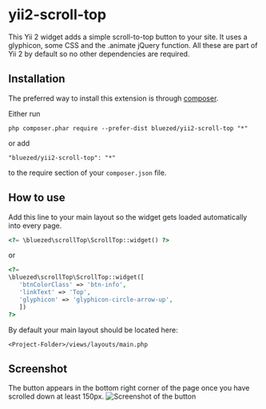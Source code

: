 yii2-scroll-top
=====================
This Yii 2 widget adds a simple scroll-to-top button to your site.
It uses a glyphicon, some CSS and the .animate jQuery function. All these are part of Yii 2 by default so no other dependencies are required.

Installation
------------
The preferred way to install this extension is through [composer](http://getcomposer.org/download/).

Either run

```
php composer.phar require --prefer-dist bluezed/yii2-scroll-top "*"
```

or add

```
"bluezed/yii2-scroll-top": "*"
```

to the require section of your `composer.json` file.


How to use
----------
Add this line to your main layout so the widget gets loaded automatically into every page.
```php
<?= \bluezed\scrollTop\ScrollTop::widget() ?>
```
or
```php
<?=
\bluezed\scrollTop\ScrollTop::widget([
   'btnColorClass' => 'btn-info',
   'linkText' => 'Top',
   'glyphicon' => 'glyphicon-circle-arrow-up',
   ])
?> 
```
        
By default your main layout should be located here:
```
<Project-Folder>/views/layouts/main.php
```

Screenshot
----------
The button appears in the bottom right corner of the page once you have scrolled down at least 150px.
![Screenshot of the button](http://s19.postimg.org/dkro8azxf/Scroll_Top_Button.png)
